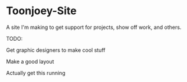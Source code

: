 # Toonjoey-Site
A site I'm making to get support for projects, show off work, and others.

TODO:

Get graphic designers to make cool stuff

Make a good layout

Actually get this running
